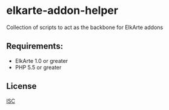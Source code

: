 # elkarte-addon-helper
Collection of scripts to act as the backbone for ElkArte addons

## Requirements:
- ElkArte 1.0 or greater
- PHP 5.5 or greater

## License
[ISC](http://opensource.org/licenses/ISC)
